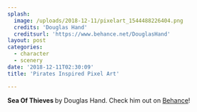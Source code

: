 ```yaml
---
splash:
  image: /uploads/2018-12-11/pixelart_1544488226404.png
  credits: 'Douglas Hand'
  creditsurl: 'https://www.behance.net/DouglasHand'
layout: post
categories:
  - character
  - scenery
date: '2018-12-11T02:30:09'
title: 'Pirates Inspired Pixel Art'

---
```

<p><strong>Sea Of Thieves </strong>by Douglas Hand. Check him out on <a href="https://www.behance.net/DouglasHand" target="_blank">Behance</a>!</p><figure contenteditable="false"><img src="data:image/svg+xml;utf8,&lt;svg xmlns=&quot;http://www.w3.org/2000/svg&quot; xmlns:xlink=&quot;http://www.w3.org/1999/xlink&quot; width=&quot;504&quot; height=&quot;504&quot;&gt;&lt;/svg&gt;" width="504" height="504" data-src="/uploads/2018-12-11/pixelart_1544488349175.png"></figure><figure contenteditable="false"><img src="data:image/svg+xml;utf8,&lt;svg xmlns=&quot;http://www.w3.org/2000/svg&quot; xmlns:xlink=&quot;http://www.w3.org/1999/xlink&quot; width=&quot;504&quot; height=&quot;504&quot;&gt;&lt;/svg&gt;" width="504" height="504" data-src="/uploads/2018-12-11/pixelart_1544488361344.png"></figure><figure contenteditable="false"><img src="data:image/svg+xml;utf8,&lt;svg xmlns=&quot;http://www.w3.org/2000/svg&quot; xmlns:xlink=&quot;http://www.w3.org/1999/xlink&quot; width=&quot;504&quot; height=&quot;504&quot;&gt;&lt;/svg&gt;" width="504" height="504" data-src="/uploads/2018-12-11/pixelart_1544488376414.png"></figure>